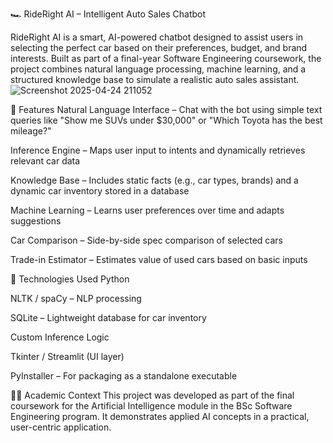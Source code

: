 🏎️ RideRight AI – Intelligent Auto Sales Chatbot

RideRight AI is a smart, AI-powered chatbot designed to assist users in selecting the perfect car based on their preferences, 
budget, and brand interests. Built as part of a final-year Software Engineering coursework, the project combines natural language processing,
machine learning, and a structured knowledge base to simulate a realistic auto sales assistant.
![Screenshot 2025-04-24 211052](https://github.com/user-attachments/assets/9d2d8c42-7910-43a7-939a-0cf9beb0b8ab)


🚗 Features
Natural Language Interface – Chat with the bot using simple text queries like "Show me SUVs under $30,000" or "Which Toyota has the best mileage?"

Inference Engine – Maps user input to intents and dynamically retrieves relevant car data

Knowledge Base – Includes static facts (e.g., car types, brands) and a dynamic car inventory stored in a database

Machine Learning – Learns user preferences over time and adapts suggestions

Car Comparison – Side-by-side spec comparison of selected cars

Trade-in Estimator – Estimates value of used cars based on basic inputs

🧠 Technologies Used
Python

NLTK / spaCy – NLP processing

SQLite – Lightweight database for car inventory

Custom Inference Logic

Tkinter / Streamlit (UI layer)

PyInstaller – For packaging as a standalone executable

👨‍🎓 Academic Context
This project was developed as part of the final coursework for the Artificial Intelligence module in the BSc Software Engineering program. It demonstrates applied AI concepts in a practical, user-centric application.


